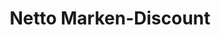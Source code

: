 ---
title: "Netto Marken-Discount"
url: /herzogenrath/netto-marken-discount-geilenkirchener-strasse/
shop: Supermarkt
---